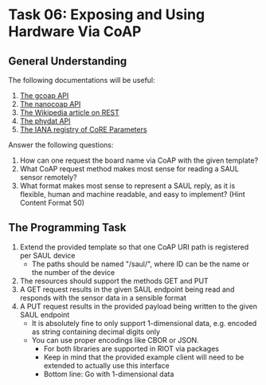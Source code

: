 Task 06: Exposing and Using Hardware Via CoAP
=============================================

General Understanding
---------------------

The following documentations will be useful:

1. [The gcoap API](https://api.riot-os.org/group__net__gcoap.html)
1. [The nanocoap API](https://api.riot-os.org/group__net__nanocoap.html)
1. [The Wikipedia article on REST](https://en.wikipedia.org/wiki/Representational_state_transfer)
1. [The phydat API](https://api.riot-os.org/group__sys__phydat.html)
1. [The IANA registry of CoRE Parameters](https://www.iana.org/assignments/core-parameters/core-parameters.xhtml)

Answer the following questions:

1. How can one request the board name via CoAP with the given template?
1. What CoAP request method makes most sense for reading a SAUL sensor remotely?
1. What format makes most sense to represent a SAUL reply, as it is flexible, human and machine readable, and easy to implement? (Hint Content Format 50)

The Programming Task
--------------------

1. Extend the provided template so that one CoAP URI path is registered per SAUL device
    - The paths should be named "/saul/<ID>", where ID can be the name or the number of the device
1. The resources should support the methods GET and PUT
1. A GET request results in the given SAUL endpoint being read and responds with the sensor data in a sensible format
1. A PUT request results in the provided payload being written to the given SAUL endpoint
    - It is absolutely fine to only support 1-dimensional data, e.g. encoded as string containing decimal digits only
    - You can use proper encodings like CBOR or JSON.
        - For both libraries are supported in RIOT via packages
        - Keep in mind that the provided example client will need to be extended to actually use this interface
        - Bottom line: Go with 1-dimensional data
